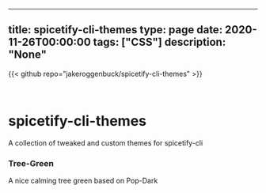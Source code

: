 
---
title: spicetify-cli-themes
type: page
date: 2020-11-26T00:00:00
tags: ["CSS"]
description: "None"
---

{{< github repo="jakeroggenbuck/spicetify-cli-themes" >}}

<br>

# spicetify-cli-themes

A collection of tweaked and custom themes for spicetify-cli

### Tree-Green
A nice calming tree green based on Pop-Dark

